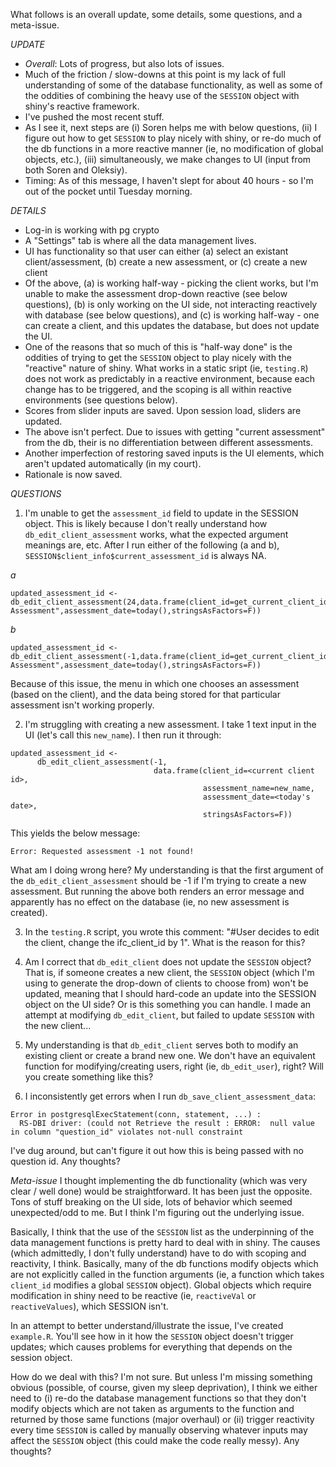 What follows is an overall update, some details, some questions, and a meta-issue.

*UPDATE*
- _Overall_: Lots of progress, but also lots of issues.
- Much of the friction / slow-downs at this point is my lack of full understanding of some of the database functionality, as well as some of the oddities of combining the heavy use of the `SESSION` object with shiny's reactive framework.
- I've pushed the most recent stuff.
- As I see it, next steps are (i) Soren helps me with below questions, (ii) I figure out how to get `SESSION` to play nicely with shiny, or re-do much of the db functions in a more reactive manner (ie, no modification of global objects, etc.), (iii) simultaneously, we make changes to UI (input from both Soren and Oleksiy).
- Timing: As of this message, I haven't slept for about 40 hours - so I'm out of the pocket until Tuesday morning.

*DETAILS*
- Log-in is working with pg crypto
- A "Settings" tab is where all the data management lives.
- UI has functionality so that user can either (a) select an existant client/assessment, (b) create a new assessment, or (c) create a new client
- Of the above, (a) is working half-way - picking the client works, but I'm unable to make the assessment drop-down reactive (see below questions), (b) is only working on the UI side, not interacting reactively with database (see below questions), and (c) is working half-way - one can create a client, and this updates the database, but does not update the UI.
- One of the reasons that so much of this is "half-way done" is the oddities of trying to get the `SESSION` object to play nicely with the "reactive" nature of shiny. What works in a static sript (ie, `testing.R`) does not work as predictably in a reactive environment, because each change has to be triggered, and the scoping is all within reactive environments (see questions below).
- Scores from slider inputs are saved. Upon session load, sliders are updated.
- The above isn't perfect. Due to issues with getting "current assessment" from the db, their is no differentiation between different assessments.
- Another imperfection of restoring saved inputs is the UI elements, which aren't updated automatically (in my court).
- Rationale is now saved.



*QUESTIONS*

1. I'm unable to get the `assessment_id` field to update in the SESSION object. This is likely because I don't really understand how `db_edit_client_assessment` works, what the expected argument meanings are, etc. After I run either of the following (a and b), `SESSION$client_info$current_assessment_id` is always NA. 

_a_
```
updated_assessment_id <- db_edit_client_assessment(24,data.frame(client_id=get_current_client_id(),assessment_name="New Assessment",assessment_date=today(),stringsAsFactors=F))
```

_b_
```
updated_assessment_id <- db_edit_client_assessment(-1,data.frame(client_id=get_current_client_id(),assessment_name="New Assessment",assessment_date=today(),stringsAsFactors=F))
```

Because of this issue, the menu in which one chooses an assessment (based on the client), and the data being stored for that particular assessment isn't working properly.

2. I'm struggling with creating a new assessment. I take 1 text input in the UI (let's call this `new_name`). I then run it through:

```
updated_assessment_id <- 
      db_edit_client_assessment(-1,
                                data.frame(client_id=<current client id>,
                                           assessment_name=new_name,
                                           assessment_date=<today's date>,
                                           stringsAsFactors=F))
``` 
This yields the below message:
```
Error: Requested assessment -1 not found!
```

What am I doing wrong here? My understanding is that the first argument of the `db_edit_client_assessment` should be -1 if I'm trying to create a new assessment. But running the above both renders an error message and apparently has no effect on the database (ie, no new assessment is created).

3. In the `testing.R` script, you wrote this comment: "#User decides to edit the client, change the ifc_client_id by 1". What is the reason for this?

4. Am I correct that `db_edit_client` does not update the `SESSION` object? That is, if someone creates a new client, the `SESSION` object (which I'm using to generate the drop-down of clients to choose from) won't be updated, meaning that I should hard-code an update into the SESSION object on the UI side? Or is this something you can handle. I made an attempt at modifying `db_edit_client`, but failed to update `SESSION` with the new client...

5. My understanding is that `db_edit_client` serves both to modify an existing client or create a brand new one. We don't have an equivalent function for modifying/creating users, right (ie, `db_edit_user`), right? Will you create something like this? 

6. I inconsistently get errors when I run `db_save_client_assessment_data`:

```
Error in postgresqlExecStatement(conn, statement, ...) : 
  RS-DBI driver: (could not Retrieve the result : ERROR:  null value in column "question_id" violates not-null constraint
```
I've dug around, but can't figure it out how this is being passed with no question id. Any thoughts?

*Meta-issue*
I thought implementing the db functionality (which was very clear / well done) would be straightforward. It has been just the opposite. Tons of stuff breaking on the UI side, lots of behavior which seemed unexpected/odd to me. But I think I'm figuring out the underlying issue. 

Basically, I think that the use of the `SESSION` list as the underpinning of the data management functions is pretty hard to deal with in shiny. The causes (which admittedly, I don't fully understand) have to do with scoping and reactivity, I think. Basically, many of the db functions modify objects which are not explicitly called in the function arguments (ie, a function which takes `client_id` modifies a global `SESSION` object). Global objects which require modification in shiny need to be reactive (ie, `reactiveVal` or `reactiveValues`), which SESSION isn't. 

In an attempt to better understand/illustrate the issue, I've created `example.R`. You'll see how in it how the `SESSION` object doesn't trigger updates; which causes problems for everything that depends on the session object.

How do we deal with this? I'm not sure. But unless I'm missing something obvious (possible, of course, given my sleep deprivation), I think we either need to (i) re-do the database management functions so that they don't modify objects which are not taken as arguments to the function and returned by those same functions (major overhaul) or (ii) trigger reactivity every time `SESSION` is called by manually observing whatever inputs may affect the `SESSION` object (this could make the code really messy). Any thoughts?